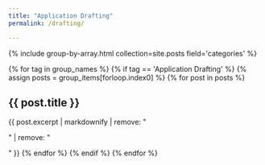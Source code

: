 ```yaml
---
title: "Application Drafting"
permalink: /drafting/

---
```


{% include group-by-array.html collection=site.posts field='categories' %}

{% for tag in group_names %}
{% if tag == 'Application Drafting' %}
{% assign posts = group_items[forloop.index0] %}
{% for post in posts %}
<h2 class="archive__item-title"><a href='{{ site.baseurl }}{{ post.url }}' style="text-decoration:none">{{ post.title }}</a></h2>
{{ post.excerpt  | markdownify | remove: "<p>" | remove: "</p>" }}
{% endfor %}
{% endif %}
{% endfor %}
